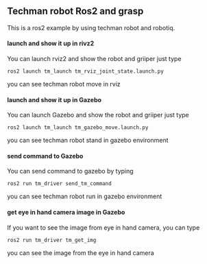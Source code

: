 ## Techman robot Ros2 and grasp
This is a ros2 example by using techman robot and robotiq.
#### launch and show it up in rivz2
You can launch rviz2 and show the robot and griiper just type
```
ros2 launch tm_launch tm_rviz_joint_state.launch.py
```
you can see techman robot move in rviz

#### launch and show it up in Gazebo
You can launch Gazebo and show the robot and griiper just type
```
ros2 launch tm_launch tm_gazebo_move.launch.py
```
you can see techman robot stand in gazebo environment

#### send command to Gazebo
You can send command to gazebo by typing
```
ros2 run tm_driver send_tm_command
```
you can see techman robot run in gazebo environment

#### get eye in hand camera image in Gazebo

If you want to see the image from eye in hand camera, you can type 
```
ros2 run tm_driver tm_get_img
```
you can see the image from the eye in hand camera

